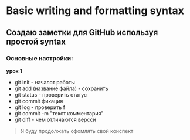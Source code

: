 # Basic writing and formatting syntax

## Создаю заметки для GitHub используя простой syntax

### Основные настройки:

**урок 1**

* git init - началот работы
* git add (название файла) - сохранить
* git status - проверить статус
* git commit фикация
* git log - проверить f
* git commit -m "текст комментария"
* git diff - чем отличаются версси

> Я буду продолжать офомлять свой конспект
